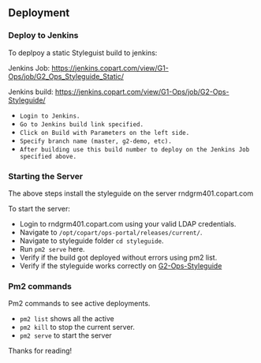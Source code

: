 ## Deployment

### Deploy to Jenkins
To deplpoy a static Styleguist build to jenkins:

Jenkins Job:
https://jenkins.copart.com/view/G1-Ops/job/G2_Ops_Styleguide_Static/

Jenkins build: 
https://jenkins.copart.com/view/G1-Ops/job/G2-Ops-Styleguide/ 

* `Login to Jenkins.`
* `Go to Jenkins build link specified.`
* `Click on Build with Parameters on the left side.`
* `Specify branch name (master, g2-demo, etc).`
* `After building use this build number to deploy on the Jenkins Job specified above.`

### Starting the Server

The above steps install the styleguide on the server
rndgrm401.copart.com

To start the server:
* Login to rndgrm401.copart.com using your valid LDAP credentials.
* Navigate to `/opt/copart/ops-portal/releases/current/`.
* Navigate to styleguide folder `cd styleguide`.
* Run `pm2 serve` here.
* Verify if the build got deployed without errors using pm2 list.
* Verify if the styleguide works correctly on [G2-Ops-Styleguide](https://g2-ops-styleguide.copart.com/)

### Pm2 commands
Pm2 commands to see active deployments.
* `pm2 list` shows all the active
* `pm2 kill` to stop the current server.
* `pm2 serve` to start the server

Thanks for reading!
